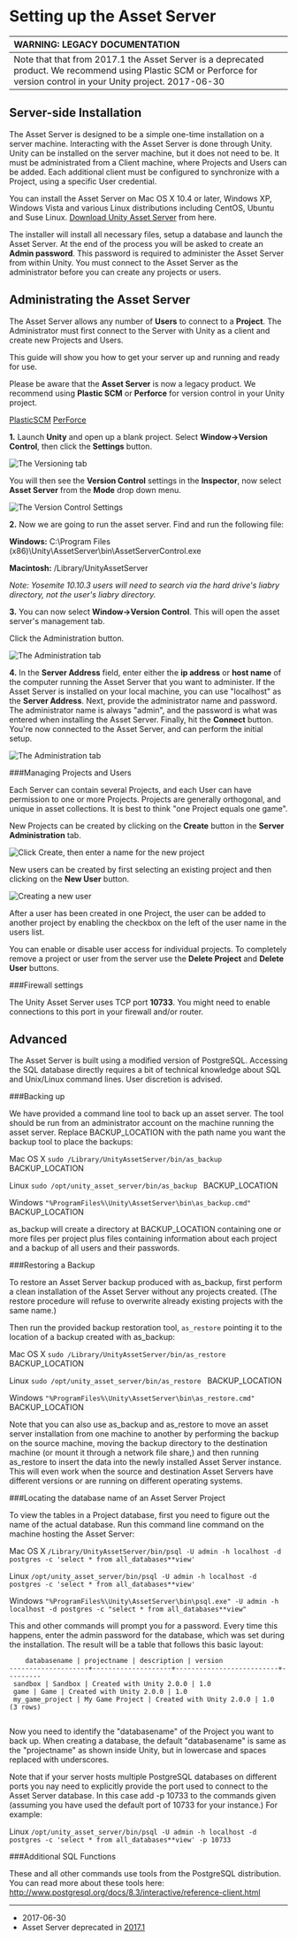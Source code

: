 Setting up the Asset Server
===========================

|**WARNING: LEGACY DOCUMENTATION** |
|:---|
|Note that that from 2017.1 the Asset Server is a deprecated product. We recommend using Plastic SCM or Perforce for version control in your Unity project. 2017-06-30|

Server-side Installation
------------------------


The Asset Server is designed to be a simple one-time installation on a server machine. Interacting with the Asset Server is done through Unity. Unity can be installed on the server machine, but it does not need to be. It must be administrated from a Client machine, where Projects and Users can be added. Each additional client must be configured to synchronize with a Project, using a specific User credential.

You can install the Asset Server on Mac OS X 10.4 or later, Windows XP, Windows Vista and various Linux distributions including CentOS, Ubuntu and Suse Linux.
[Download Unity Asset Server](http://www.unity3d.com/asset-server) from here.

The installer will install all necessary files, setup a database and launch the Asset Server. At the end of the process you will be asked to create an __Admin password__. This password is required to administer the Asset Server from within Unity. You must connect to the Asset Server as the administrator before you can create any projects or users.


Administrating the Asset Server
-------------------------------

The Asset Server allows any number of __Users__ to connect to a __Project__. The Administrator must first connect to the Server with Unity as a client and create new Projects and Users.

This guide will show you how to get your server up and running and ready for use.

Please be aware that the __Asset Server__ is now a legacy product. We recommend using __Plastic SCM__ or __Perforce__ for version control in your Unity project.

[PlasticSCM](plasticSCMIntegration)
[PerForce](perForceIntegration)



**1.**
Launch __Unity__ and open up a blank project. Select __Window-&gt;Version Control__, then click the __Settings__ button.

![The __Versioning__ tab](../uploads/Main/AssetServer-settings.png) 

You will then see the __Version Control__ settings in the __Inspector__, now select __Asset Server__ from the __Mode__ drop down menu.

![The __Version Control Settings__](../uploads/Main/AssetServer-modeSelection.png) 

**2.** Now we are going to run the asset server. Find and run the following file:

**Windows:** C:\Program Files (x86)\Unity\AssetServer\bin\AssetServerControl.exe

**Macintosh:** /Library/UnityAssetServer

*Note: Yosemite 10.10.3 users will need to search via the hard drive's liabry directory, not the user's liabry directory.*

**3.** You can now select __Window-&gt;Version Control__. This will open the asset server's management tab.

Click the Administration button.

![The __Administration__ tab](../uploads/Main/AssetServer-AdministrateDialog.png) 

**4.** In the __Server Address__ field, enter either the __ip address__ or __host name__ of the computer running the Asset Server that you want to administer. If the Asset Server is installed on your local machine, you can use "localhost" as the __Server Address__. Next, provide the administrator name and password. The administrator name is always "admin", and the password is what was entered when installing the Asset Server. Finally, hit the __Connect__ button. You're now connected to the Asset Server, and can perform the initial setup.

![The __Administration__ tab](../uploads/Main/AssetServer-ServerConnection.png) 

###Managing Projects and Users

Each Server can contain several Projects, and each User can have permission to one or more Projects. Projects are generally orthogonal, and unique in asset collections. It is best to think "one Project equals one game".

New Projects can be created by clicking on the __Create__ button in the __Server Administration__ tab. 


![Click Create, then enter a name for the new project](../uploads/Main/AssetServer-NewProject.png) 

New users can be created by first selecting an existing project and then clicking on the __New User__ button. 


![Creating a new user](../uploads/Main/AssetServer-NewUser.png) 

After a user has been created in one Project, the user can be added to another project by enabling the checkbox on the left of the user name in the users list.

You can enable or disable user access for individual projects. 
To completely remove a project or user from the server use the __Delete Project__ and __Delete User__ buttons.

###Firewall settings

The Unity Asset Server uses TCP port __10733__. You might need to enable connections to this port in your firewall and/or router.


Advanced
--------


The Asset Server is built using a modified version of PostgreSQL. Accessing the SQL database directly requires a bit of technical knowledge about SQL and Unix/Linux command lines. User discretion is advised.

###Backing up

We have provided a command line tool to back up an asset server. The tool should be run from an administrator account on the machine running the asset server. Replace BACKUP_LOCATION with the path name you want the backup tool to place the backups:

Mac OS X 
`sudo /Library/UnityAssetServer/bin/as_backup ` BACKUP_LOCATION

Linux 
`sudo /opt/unity_asset_server/bin/as_backup ` BACKUP_LOCATION

Windows 
`"%ProgramFiles%\Unity\AssetServer\bin\as_backup.cmd" ` BACKUP_LOCATION

as_backup will create a directory at BACKUP_LOCATION containing one or more files per project plus files containing information about each project and a backup of all users and their passwords.

###Restoring a Backup

To restore an Asset Server backup produced with as_backup, first perform a clean installation of the Asset Server without any projects created. (The restore procedure will refuse to overwrite already existing projects with the same name.) 

Then run the provided backup restoration tool, `as_restore` pointing it to the location of a backup created with as_backup:

Mac OS X 
`sudo /Library/UnityAssetServer/bin/as_restore ` BACKUP_LOCATION

Linux 
`sudo /opt/unity_asset_server/bin/as_restore ` BACKUP_LOCATION

Windows 
`"%ProgramFiles%\Unity\AssetServer\bin\as_restore.cmd" ` BACKUP_LOCATION

Note that you can also use as_backup and as_restore to move an asset server installation from one machine to another by performing the backup on the source machine, moving the backup directory to the destination machine (or mount it through a network file share,) and then running as_restore to insert the data into the newly installed Asset Server instance. This will even work when the source and destination Asset Servers have different versions or are running on different operating systems.

###Locating the database name of an Asset Server Project

To view the tables in a Project database, first you need to figure out the name of the actual database. Run this command line command on the machine hosting the Asset Server:

Mac OS X 
`/Library/UnityAssetServer/bin/psql -U admin -h localhost -d postgres -c 'select * from all_databases**view'`

Linux 
`/opt/unity_asset_server/bin/psql -U admin -h localhost -d postgres -c 'select * from all_databases**view'`

Windows 
`"%ProgramFiles%\Unity\AssetServer\bin\psql.exe" -U admin -h localhost -d postgres -c "select * from all_databases**view"`

This and other commands will prompt you for a password. Every time this happens, enter the admin password for the database, which was set during the installation. The result will be a table that follows this basic layout:



````
    databasename | projectname | description | version 
--------------------+--------------------+--------------------------+---------
 sandbox | Sandbox | Created with Unity 2.0.0 | 1.0
 game | Game | Created with Unity 2.0.0 | 1.0
 my_game_project | My Game Project | Created with Unity 2.0.0 | 1.0
(3 rows)


````

Now you need to identify the "databasename" of the Project you want to back up. When creating a database, the default "databasename" is same as the "projectname" as shown inside Unity, but in lowercase and spaces replaced with underscores.

Note that if your server hosts multiple PostgreSQL databases on different ports you nay need to explicitly provide the port used to connect to the Asset Server database. In this case add -p 10733 to the commands given (assuming you have used the default port of 10733 for your instance.) For example:

Linux 
`/opt/unity_asset_server/bin/psql -U admin -h localhost -d postgres -c 'select * from all_databases**view' -p 10733`

###Additional SQL Functions

These and all other commands use tools from the PostgreSQL distribution. You can read more about these tools here: http://www.postgresql.org/docs/8.3/interactive/reference-client.html

------

*  <span class="page-edit">2017-06-30  <!-- include IncludeTextAmendPageNoEdit --></span>
*  <span class="page-history">Asset Server deprecated in [2017.1](https://docs.unity3d.com/2017.1/Documentation/Manual/30_search.html?q=newin20171) </span>